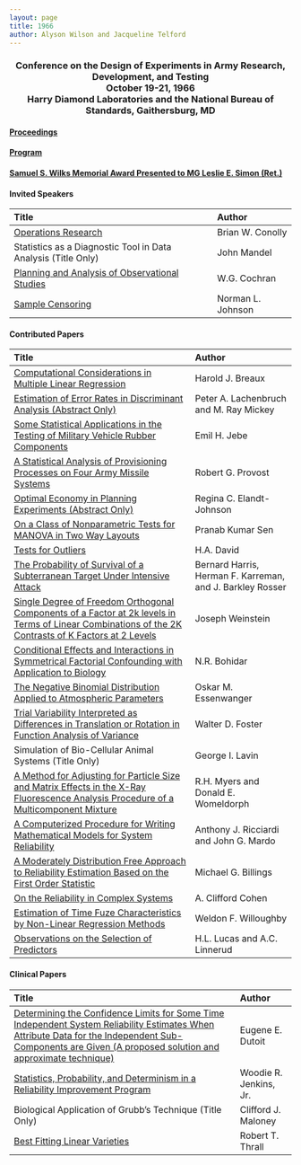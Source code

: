```yaml
---
layout: page
title: 1966
author: Alyson Wilson and Jacqueline Telford
---
```

<div align="center"><h3>Conference on the Design of Experiments in Army Research, Development, and Testing<br>
October 19-21, 1966<br>
Harry Diamond Laboratories and the National Bureau of Standards, Gaithersburg, MD</h3></div>


#### [Proceedings](https://alysongwilson.github.io/ACAS/DOE2/DOE12.pdf#page=2)

#### [Program](https://alysongwilson.github.io/ACAS/DOE2/DOE12.pdf#page=10)


#### [Samuel S. Wilks Memorial Award Presented to MG Leslie E. Simon (Ret.)](https://alysongwilson.github.io/ACAS/DOE2/DOE12.pdf#page=203)


#### Invited Speakers

| Title | Author |
| :--- | :--- |
| [Operations Research](https://alysongwilson.github.io/ACAS/DOE2/DOE12.pdf#page=18) | Brian W. Conolly |
| Statistics as a Diagnostic Tool in Data Analysis (Title Only) | John Mandel |
| [Planning and Analysis of Observational Studies](https://alysongwilson.github.io/ACAS/DOE2/DOE12.pdf#page=325) | W.G. Cochran |
| [Sample Censoring](https://alysongwilson.github.io/ACAS/DOE2/DOE12.pdf#page=406) | Norman L. Johnson |


#### Contributed Papers

| Title | Author |
| :--- | :--- |
| [Computational Considerations in Multiple Linear Regression](https://alysongwilson.github.io/ACAS/DOE2/DOE12.pdf#page=55) | Harold J. Breaux |
| [Estimation of Error Rates in Discriminant Analysis (Abstract Only)](https://alysongwilson.github.io/ACAS/DOE2/DOE12.pdf#page=66) | Peter A. Lachenbruch and M. Ray Mickey |
| [Some Statistical Applications in the Testing of Military Vehicle Rubber Components](https://alysongwilson.github.io/ACAS/DOE2/DOE12.pdf#page=67) | Emil H. Jebe |
| [A Statistical Analysis of Provisioning Processes on Four Army Missile Systems](https://alysongwilson.github.io/ACAS/DOE2/DOE12.pdf#page=107) | Robert G. Provost |
| [Optimal Economy in Planning Experiments (Abstract Only)](https://alysongwilson.github.io/ACAS/DOE2/DOE12.pdf#page=133) | Regina C. Elandt-Johnson |
| [On a Class of Nonparametric Tests for MANOVA in Two Way Layouts](https://alysongwilson.github.io/ACAS/DOE2/DOE12.pdf#page=135) | Pranab Kumar Sen |
| [Tests for Outliers](https://alysongwilson.github.io/ACAS/DOE2/DOE12.pdf#page=165) | H.A. David |
| [The Probability of Survival of a Subterranean Target Under Intensive Attack](https://alysongwilson.github.io/ACAS/DOE2/DOE12.pdf#page=176) | Bernard Harris, Herman F. Karreman, and J. Barkley Rosser |
| [Single Degree of Freedom Orthogonal Components of a Factor at 2k levels in Terms of Linear Combinations of the 2K Contrasts of K Factors at 2 Levels](https://alysongwilson.github.io/ACAS/DOE2/DOE12.pdf#page=206) | Joseph Weinstein |
| [Conditional Effects and Interactions in Symmetrical Factorial Confounding with Application to Biology](https://alysongwilson.github.io/ACAS/DOE2/DOE12.pdf#page=216) | N.R. Bohidar |
| [The Negative Binomial Distribution Applied to Atmospheric Parameters](https://alysongwilson.github.io/ACAS/DOE2/DOE12.pdf#page=230) | Oskar M. Essenwanger |
| [Trial Variability Interpreted as Differences in Translation or Rotation in Function Analysis of Variance](https://alysongwilson.github.io/ACAS/DOE2/DOE12.pdf#page=252) | Walter D. Foster |
| Simulation of Bio-Cellular Animal Systems (Title Only) | George I. Lavin |
| [A Method for Adjusting for Particle Size and Matrix Effects in the X-Ray Fluorescence Analysis Procedure of a Multicomponent Mixture](https://alysongwilson.github.io/ACAS/DOE2/DOE12.pdf#page=259) | R.H. Myers and Donald E. Womeldorph |
| [A Computerized Procedure for Writing Mathematical Models for System Reliability](https://alysongwilson.github.io/ACAS/DOE2/DOE12.pdf#page=300) | Anthony J. Ricciardi and John G. Mardo |
| [A Moderately Distribution Free Approach to Reliability Estimation Based on the First Order Statistic](https://alysongwilson.github.io/ACAS/DOE2/DOE12.pdf#page=343) | Michael G. Billings |
| [On the Reliability in Complex Systems](https://alysongwilson.github.io/ACAS/DOE2/DOE12.pdf#page=356) | A. Clifford Cohen |
| [Estimation of Time Fuze Characteristics by Non-Linear Regression Methods](https://alysongwilson.github.io/ACAS/DOE2/DOE12.pdf#page=369) | Weldon F. Willoughby |
| [Observations on the Selection of Predictors](https://alysongwilson.github.io/ACAS/DOE2/DOE12.pdf#page=398) | H.L. Lucas and A.C. Linnerud | 


#### Clinical Papers
 
| Title | Author |
| :--- | :--- |
| [Determining the Confidence Limits for Some Time Independent System Reliability Estimates When Attribute Data for the Independent Sub-Components are Given (A proposed solution and approximate technique)](https://alysongwilson.github.io/ACAS/DOE2/DOE12.pdf#page=273) | Eugene E. Dutoit |
| [Statistics, Probability, and Determinism in a Reliability Improvement Program](https://alysongwilson.github.io/ACAS/DOE2/DOE12.pdf#page=294) | Woodie R. Jenkins, Jr. |
| Biological Application of Grubb’s Technique (Title Only) | Clifford J. Maloney |
| [Best Fitting Linear Varieties](https://alysongwilson.github.io/ACAS/DOE2/DOE12.pdf#page=317) | Robert T. Thrall |
